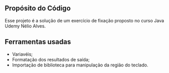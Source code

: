 ## Propósito do Código

Esse projeto é a solução de um exercício de fixação proposto no curso Java Udemy Nélio Alves.

## Ferramentas usadas

* Variavéis;
* Formatação dos resultados de saída;
* Importação de biblioteca para manipulação da região do teclado. 


